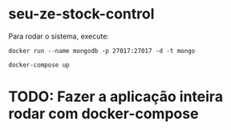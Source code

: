 # seu-ze-stock-control

Para rodar o sistema, execute:

`docker run --name mongodb -p 27017:27017 -d -t mongo`

`docker-compose up`

# TODO: Fazer a aplicação inteira rodar com docker-compose
